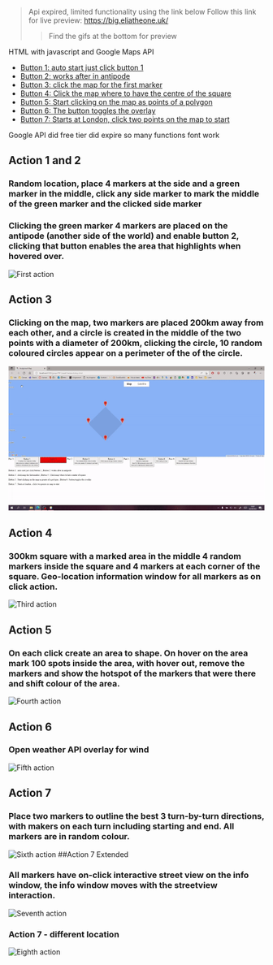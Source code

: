 > Api expired, limited functionality using the link below
Follow this link for live preview: https://big.eliatheone.uk/
 >> Find the gifs at the bottom for preview

HTML with javascript and Google Maps API
- [Button 1: auto start just click button 1](#action-1-and-2)
- [Button 2: works after in antipode](#action-1-and-2)
- [Button 3: click the map for the first marker](#action-3)
- [Button 4: Click the map where to have the centre of the square](#action-4)
- [Button 5: Start clicking on the map as points of a polygon](#action-5)
- [Button 6: The button toggles the overlay](#action-6)
- [Button 7: Starts at London, click two points on the map to start](#action-7)

Google API did free tier did expire so many functions font work

## Action 1 and 2
### Random location, place 4 markers at the side and a green marker in the middle, click any side marker to mark the middle of the green marker and the clicked side marker 
### Clicking the green marker 4 markers are placed on the antipode (another side of the world) and enable button 2, clicking that button enables the area that highlights when hovered over.
![First action](/examples/maps_1.gif "First action")
## Action 3
### Clicking on the map, two markers are placed 200km away from each other, and a circle is created in the middle of the two points with a diameter of 200km, clicking the circle, 10 random coloured circles appear on a perimeter of the of the circle.
![Second action](/examples/maps_2.gif "Second action")
## Action 4
### 300km square with a marked area in the middle 4 random markers inside the square and 4 markers at each corner of the square. Geo-location information window for all markers as on click action.
![Third action](/examples/maps_3.gif "Third action")
## Action 5
### On each click create an area to shape. On hover on the area mark 100 spots inside the area, with hover out, remove the markers and show the hotspot of the markers that were there and shift colour of the area.
![Fourth action](/examples/maps_4.gif "Fourth action")
## Action 6 
### Open weather API overlay for wind
![Fifth action](/examples/maps_5.gif "Fifth action")
## Action 7 
### Place two markers to outline the best 3 turn-by-turn directions, with makers on each turn including starting and end. All markers are in random colour. 
![Sixth action](/examples/maps_6.1.gif "Sixth action")
##Action 7 Extended
### All markers have on-click interactive street view on the info window, the info window moves with the streetview interaction.
![Seventh action](/examples/maps_6.2.gif "Seventh action")
### Action 7 - different location
![Eighth action](/examples/maps_6.3.gif "Eigth action")
